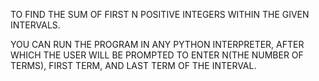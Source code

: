 TO FIND THE SUM OF FIRST N POSITIVE INTEGERS WITHIN THE GIVEN INTERVALS.


YOU CAN RUN THE PROGRAM IN ANY PYTHON INTERPRETER, AFTER WHICH THE USER WILL BE PROMPTED TO ENTER N(THE NUMBER OF TERMS), FIRST TERM, AND LAST TERM OF THE INTERVAL.
